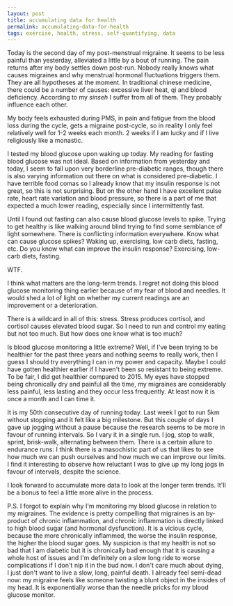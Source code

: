 ```yaml
---
layout: post
title: accumulating data for health
permalink: accumulating-data-for-health
tags: exercise, health, stress, self-quantifying, data
---
```

Today is the second day of my post-menstrual migraine. It seems to be less painful than yesterday, alleviated a little by a bout of running. The pain returns after my body settles down post-run. Nobody really knows what causes migraines and why menstrual hormonal fluctuations triggers them. They are all hypotheses at the moment. In traditional chinese medicine, there could be a number of causes: excessive liver heat, qi and blood deficiency.  According to my _sinseh_ I suffer from all of them. They probably influence each other. 

My body feels exhausted during PMS, in pain and fatigue from the blood loss during the cycle, gets a migraine post-cycle, so in reality I only feel relatively well for 1-2 weeks each month. 2 weeks if I am lucky and if I live religiously like a monastic. 

I tested my blood glucose upon waking up today. My reading for fasting blood glucose was not ideal. Based on information from yesterday and today, I seem to fall upon very borderline pre-diabetic ranges, though there is also varying information out there on what is considered pre-diabetic. I have terrible food comas so I already know that my insulin response is not great, so this is not surprising. But on the other hand I have excellent pulse rate, heart rate variation and blood pressure, so there is a part of me that expected a much lower reading, especially since I intermittently fast. 

Until I found out fasting can also cause blood glucose levels to spike. Trying to get healthy is like walking around blind trying to find some semblance of light somewhere. There is conflicting information everywhere. Know what can cause glucose spikes? Waking up, exercising, low carb diets, fasting, etc. Do you know what can improve the insulin response? Exercising, low-carb diets, fasting. 

WTF. 

I think what matters are the long-term trends. I regret not doing this blood glucose monitoring thing earlier because of my fear of blood and needles. It would shed a lot of light on whether my current readings are an improvement or a deterioration. 

There is a wildcard in all of this: stress. Stress produces cortisol, and cortisol causes elevated blood sugar. So I need to run and control my eating but not too much. But how does one know what is too much?

Is blood glucose monitoring a little extreme? Well, if I've been trying to be healthier for the past three years and nothing seems to really work, then I guess I should try everything I can in my power and capacity. Maybe I could have gotten healthier earlier if I haven't been so resistant to being extreme. To be fair, I did get healthier compared to 2015. My eyes have stopped being chronically dry and painful all the time, my migraines are considerably less painful, less lasting and they occur less frequently. At least now it is once a month and I can time it. 

It is my 50th consecutive day of running today. Last week I got to run 5km without stopping and it felt like a big milestone. But this couple of days I gave up jogging without a pause because the research seems to be more in favour of running intervals. So I vary it in a single run. I jog, stop to walk, sprint, brisk-walk, alternating between them. There is a certain allure to endurance runs: I think there is a masochistic part of us that likes to see how much we can push ourselves and how much we can improve our limits. I find it interesting to observe how reluctant I was to give up my long jogs in favour of intervals, despite the science.

I look forward to accumulate more data to look at the longer term trends. It'll be a bonus to feel a little more alive in the process.

P.S. I forgot to explain why I'm monitoring my blood glucose in relation to my migraines. The evidence is pretty compelling that migraines is an by-product of chronic inflammation, and chronic inflammation is directly linked to high blood sugar (and hormonal dysfunction). It is a vicious cycle, because the more chronically inflammed, the worse the insulin response, the higher the blood sugar goes. My suspicion is that my health is not so bad that I am diabetic but it is chronically bad enough that it is causing a whole host of issues and I'm definitely on a slow long ride to worse complications if I don't nip it in the bud now. I don't care much about dying, I just don't want to live a slow, long, painful death. I already feel semi-dead now: my migraine feels like someone twisting a blunt object in the insides of my head. It is exponentially worse than the needle pricks for my blood glucose monitor.
